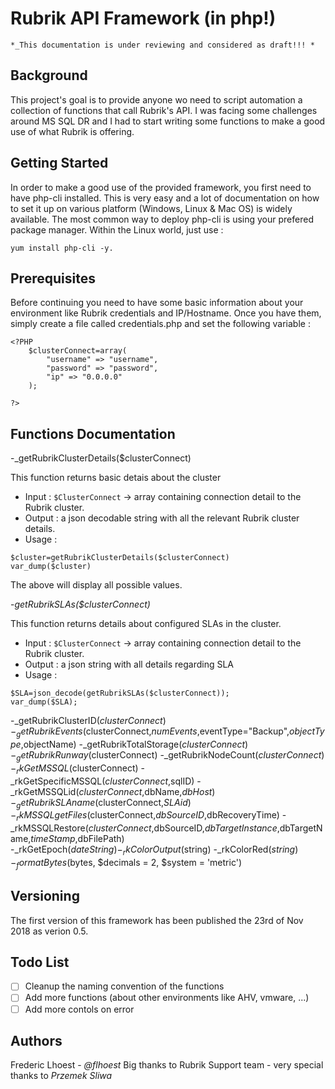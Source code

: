 # Rubrik API Framework (in php!)

```
*_This documentation is under reviewing and considered as draft!!! *
```

## Background

This project's goal is to provide anyone wo need to script automation a collection of functions that call Rubrik's API. I was facing some challenges around MS SQL DR and I had to start writing some functions to make a good use of what Rubrik is offering.

## Getting Started

In order to make a good use of the provided framework, you first need to have php-cli installed. This is very easy and a lot of documentation on how to set it up on various platform (Windows, Linux & Mac OS) is widely available. The most common way to deploy php-cli is using your prefered package manager. Within the Linux world, just use : 
```
yum install php-cli -y.
````

## Prerequisites

Before continuing you need to have some basic information about your environment like Rubrik credentials and IP/Hostname. Once you have them, simply create a file called credentials.php and set the following variable : 

```
<?PHP
	$clusterConnect=array(
		"username" => "username",
		"password" => "password",
		"ip" => "0.0.0.0"
	);

?>
```

## Functions Documentation

-_getRubrikClusterDetails($clusterConnect)

This function returns basic detais about the cluster

  - Input : `$ClusterConnect` -> array containing connection detail to the Rubrik cluster.
  - Output : a json decodable string with all the relevant Rubrik cluster details.
  - Usage : 
  
```
$cluster=getRubrikClusterDetails($clusterConnect)
var_dump($cluster)
```
The above will display all possible values.

-_getRubrikSLAs($clusterConnect)_

This function returns details about configured SLAs in the cluster.

  - Input : `$ClusterConnect` -> array containing connection detail to the Rubrik cluster.
  - Output : a json string with all details regarding SLA
  - Usage : 
  
```
$SLA=json_decode(getRubrikSLAs($clusterConnect));
var_dump($SLA);
```

-_getRubrikClusterID($clusterConnect)
-_getRubrikEvents($clusterConnect,$numEvents,$eventType="Backup",$objectType,$objectName)
-_getRubrikTotalStorage($clusterConnect)
-_getRubrikRunway($clusterConnect)
-_getRubrikNodeCount($clusterConnect)
-_rkGetMSSQL($clusterConnect)
-_rkGetSpecificMSSQL($clusterConnect,$sqlID)
-_rkGetMSSQLid($clusterConnect,$dbName,$dbHost)	
-_getRubrikSLAname($clusterConnect,$SLAid)
-_rkMSSQLgetFiles($clusterConnect,$dbSourceID,$dbRecoveryTime)
-_rkMSSQLRestore($clusterConnect,$dbSourceID,$dbTargetInstance,$dbTargetName,$timeStamp,$dbFilePath)	
-_rkGetEpoch($dateString)
-_rkColorOutput($string)
-_rkColorRed($string)
-_formatBytes($bytes, $decimals = 2, $system = 'metric')	

## Versioning

The first version of this framework has been published the 23rd of Nov 2018 as verion 0.5.

## Todo List

- [ ] Cleanup the naming convention of the functions
- [ ] Add more functions (about other environments like AHV, vmware, ...)
- [ ] Add more contols on error

## Authors

Frederic Lhoest - *@flhoest*
Big thanks to Rubrik Support team - very special thanks to *Przemek Sliwa*
